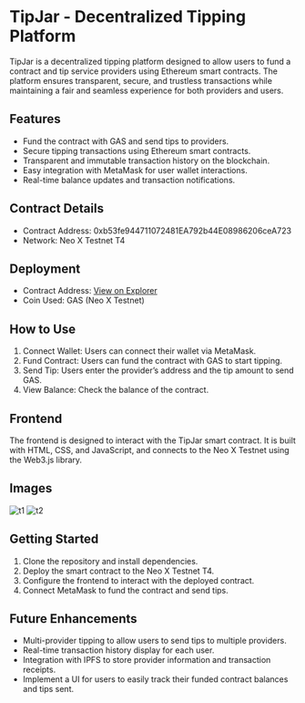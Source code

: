 # TipJar - Decentralized Tipping Platform

TipJar is a decentralized tipping platform designed to allow users to fund a contract and tip service providers using Ethereum smart contracts. The platform ensures transparent, secure, and trustless transactions while maintaining a fair and seamless experience for both providers and users.

## Features
- Fund the contract with GAS and send tips to providers.
- Secure tipping transactions using Ethereum smart contracts.
- Transparent and immutable transaction history on the blockchain.
- Easy integration with MetaMask for user wallet interactions.
- Real-time balance updates and transaction notifications.

## Contract Details
- Contract Address: 0xb53fe944711072481EA792b44E08986206ceA723
- Network: Neo X Testnet T4

## Deployment
- Contract Address: [View on Explorer](https://xt4scan.ngd.network/address/0xb53fe944711072481EA792b44E08986206ceA723)
- Coin Used: GAS (Neo X Testnet)

## How to Use
1. Connect Wallet: Users can connect their wallet via MetaMask.
2. Fund Contract: Users can fund the contract with GAS to start tipping.
3. Send Tip: Users enter the provider’s address and the tip amount to send GAS.
4. View Balance: Check the balance of the contract.

## Frontend
The frontend is designed to interact with the TipJar smart contract. It is built with HTML, CSS, and JavaScript, and connects to the Neo X Testnet using the Web3.js library.

## Images
![t1](https://github.com/user-attachments/assets/abca0089-7c3f-4e01-b0c6-46f4edbf0e22)
![t2](https://github.com/user-attachments/assets/833abe36-8e7e-4b33-ab05-f5bdeb5d3633)


## Getting Started
1. Clone the repository and install dependencies.
2. Deploy the smart contract to the Neo X Testnet T4.
3. Configure the frontend to interact with the deployed contract.
4. Connect MetaMask to fund the contract and send tips.

## Future Enhancements
- Multi-provider tipping to allow users to send tips to multiple providers.
- Real-time transaction history display for each user.
- Integration with IPFS to store provider information and transaction receipts.
- Implement a UI for users to easily track their funded contract balances and tips sent.
